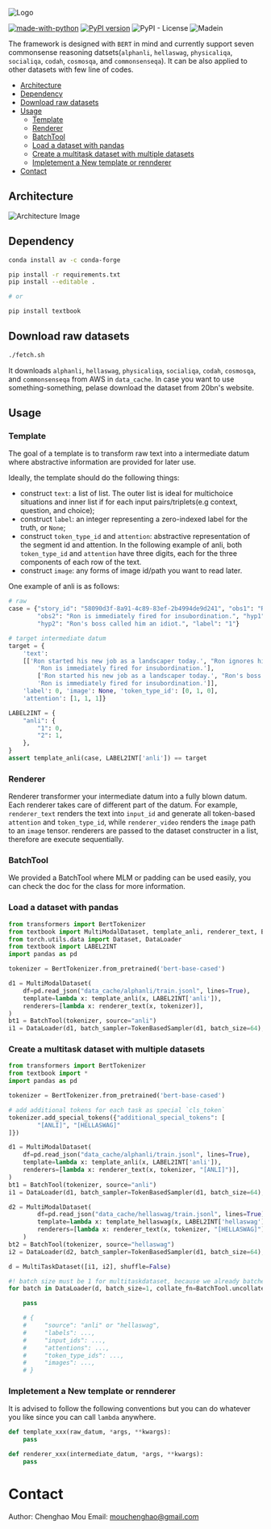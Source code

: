 ![Logo](./textbook-logo.svg)

[![made-with-python](https://img.shields.io/badge/Made%20with-Python-1f425f.svg)](https://www.python.org/) [![PyPI version](https://badge.fury.io/py/textbook.svg)](https://badge.fury.io/py/textbook) ![PyPI - License](https://img.shields.io/pypi/l/textbook) ![Madein](https://img.shields.io/badge/MADEIN-ISI-brightgreen)

<!-- [![Actions Status](https://github.com/chenghaomou/textbook/workflows/Upload%20Python%20Package/badge.svg)](https://github.com/ChenghaoMou/textbook/actions?query=workflow%3A%22Upload+Python+Package%22) -->

The framework is designed with `BERT` in mind and currently support seven commonsense reasoning datsets(`alphanli`, `hellaswag`, `physicaliqa`, `socialiqa`, `codah`, `cosmosqa`, and `commonsenseqa`). It can be also applied to other datasets with few line of codes.

<!-- @import "[TOC]" {cmd="toc" depthFrom=1 depthTo=6 orderedList=false} -->

<!-- code_chunk_output -->

- [Architecture](#architecture)
- [Dependency](#dependency)
- [Download raw datasets](#download-raw-datasets)
- [Usage](#usage)
  - [Template](#template)
  - [Renderer](#renderer)
  - [BatchTool](#batchtool)
  - [Load a dataset with pandas](#load-a-dataset-with-pandas)
  - [Create a multitask dataset with multiple datasets](#create-a-multitask-dataset-with-multiple-datasets)
  - [Impletement a New template or rennderer](#impletement-a-new-template-or-rennderer)
- [Contact](#contact)

<!-- /code_chunk_output -->

## Architecture

![Architecture Image](./textbook.svg)

## Dependency

```bash
conda install av -c conda-forge
```

```bash
pip install -r requirements.txt
pip install --editable .

# or

pip install textbook
```

## Download raw datasets

```bash
./fetch.sh
```

It downloads `alphanli`, `hellaswag`, `physicaliqa`, `socialiqa`, `codah`, `cosmosqa`, and `commonsenseqa` from AWS in `data_cache`.
In case you want to use something-something, pelase download the dataset from 20bn's website.

## Usage

### Template

The goal of a template is to transform raw text into a intermediate datum where abstractive information are provided for later use.

Ideally, the template should do the following things:

- construct `text`: a list of list. The outer list is ideal for multichoice situations and inner list if for each input pairs/triplets(e.g context, question, and choice);
- construct `label`: an integer representing a zero-indexed label for the truth, or `None`;
- construct `token_type_id` and `attention`: abstractive representation of the segment id and attention. In the following example of anli, both `token_type_id` and `attention` have three digits, each for the three components of each row of the text.
- construct `image`: any forms of image id/path you want to read later.

One example of anli is as follows:

```python
# raw
case = {"story_id": "58090d3f-8a91-4c89-83ef-2b4994de9d241", "obs1": "Ron started his new job as a landscaper today.",
        "obs2": "Ron is immediately fired for insubordination.", "hyp1": "Ron ignores his bosses's orders and called him an idiot.",
        "hyp2": "Ron's boss called him an idiot.", "label": "1"}

# target intermediate datum
target = {
    'text':
    [['Ron started his new job as a landscaper today.', "Ron ignores his bosses's orders and called him an idiot.",
        'Ron is immediately fired for insubordination.'],
        ['Ron started his new job as a landscaper today.', "Ron's boss called him an idiot.",
        'Ron is immediately fired for insubordination.']],
    'label': 0, 'image': None, 'token_type_id': [0, 1, 0],
    'attention': [1, 1, 1]}

LABEL2INT = {
    "anli": {
        "1": 0,
        "2": 1,
    },
}
assert template_anli(case, LABEL2INT['anli']) == target

```

### Renderer

Renderer transformer your intermediate datum into a fully blown datum. Each renderer takes care of different part of the datum. For example, `renderer_text` renders the text into `input_id` and generate all token-based `attention` and `token_type_id`, while `renderer_video` renders the `image` path to an `image` tensor. renderers are passed to the dataset constructer in a list, therefore are execute sequentially.

### BatchTool

We provided a BatchTool where MLM or padding can be used easily, you can check the doc for the class for more information.

### Load a dataset with pandas

```python
from transformers import BertTokenizer
from textbook import MultiModalDataset, template_anli, renderer_text, BatchTool, TokenBasedSampler
from torch.utils.data import Dataset, DataLoader
from textbook import LABEL2INT
import pandas as pd

tokenizer = BertTokenizer.from_pretrained('bert-base-cased')

d1 = MultiModalDataset(
    df=pd.read_json("data_cache/alphanli/train.jsonl", lines=True),
    template=lambda x: template_anli(x, LABEL2INT['anli']),
    renderers=[lambda x: renderer_text(x, tokenizer)],
)
bt1 = BatchTool(tokenizer, source="anli")
i1 = DataLoader(d1, batch_sampler=TokenBasedSampler(d1, batch_size=64), collate_fn=bt1.collate_fn)
```

### Create a multitask dataset with multiple datasets

```python
from transformers import BertTokenizer
from textbook import *
import pandas as pd

tokenizer = BertTokenizer.from_pretrained('bert-base-cased')

# add additional tokens for each task as special `cls_token`
tokenizer.add_special_tokens({"additional_special_tokens": [
        "[ANLI]", "[HELLASWAG]"
]})

d1 = MultiModalDataset(
    df=pd.read_json("data_cache/alphanli/train.jsonl", lines=True),
    template=lambda x: template_anli(x, LABEL2INT['anli']),
    renderers=[lambda x: renderer_text(x, tokenizer, "[ANLI]")],
)
bt1 = BatchTool(tokenizer, source="anli")
i1 = DataLoader(d1, batch_sampler=TokenBasedSampler(d1, batch_size=64), collate_fn=bt1.collate_fn)

d2 = MultiModalDataset(
        df=pd.read_json("data_cache/hellaswag/train.jsonl", lines=True),
        template=lambda x: template_hellaswag(x, LABEL2INT['hellaswag']),
        renderers=[lambda x: renderer_text(x, tokenizer, "[HELLASWAG]")],
    )
bt2 = BatchTool(tokenizer, source="hellaswag")
i2 = DataLoader(d2, batch_sampler=TokenBasedSampler(d1, batch_size=64), collate_fn=bt2.collate_fn)

d = MultiTaskDataset([i1, i2], shuffle=False)

#! batch size must be 1 for multitaskdataset, because we already batched in each sub dataset.
for batch in DataLoader(d, batch_size=1, collate_fn=BatchTool.uncollate_fn):

    pass

    # {
    #     "source": "anli" or "hellaswag",
    #     "labels": ...,
    #     "input_ids": ...,
    #     "attentions": ...,
    #     "token_type_ids": ...,
    #     "images": ...,
    # }
```

### Impletement a New template or rennderer

It is advised to follow the following conventions but you can do whatever you like since you can call `lambda` anywhere.

```python
def template_xxx(raw_datum, *args, **kwargs):
    pass

def renderer_xxx(intermediate_datum, *args, **kwargs):
    pass
```

# Contact

Author: Chenghao Mou
Email: mouchenghao@gmail.com
